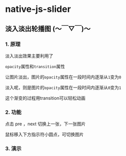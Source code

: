 # native-js-slider



## 淡入淡出轮播图 (～￣▽￣)～



### 1. 原理

淡入淡出效果主要利用了

`opacity`属性和`transition`属性

让图片淡出，图片的`opacity`属性在一段时间内逐渐从`1`变为`0`

淡入呢，则是图片的`opacity`属性在一段时间内逐渐从`0`变为`1`

这个渐变的过程用transition可以轻松动画



### 2. 功能

点击 pre ，next 切换上一张，下一张图片

鼠标移入下方指示符小圆点，可切换图片



### 3. 演示

